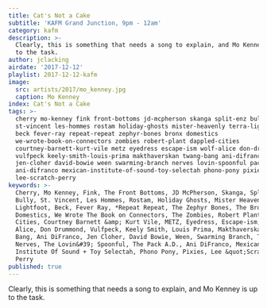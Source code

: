 ```yaml
---
title: Cat's Not a Cake
subtitle: 'KAFM Grand Junction, 9pm - 12am'
category: kafm
description: >-
  Clearly, this is something that needs a song to explain, and Mo Kenney is up
  to the task.
author: jclacking
airdate: '2017-12-12'
playlist: 2017-12-12-kafm
image:
  src: artists/2017/mo_kenney.jpg
  caption: Mo Kenney
index: Cat's Not a Cake
tags: >-
  cherry mo-kenney fink front-bottoms jd-mcpherson skanga split-enz bully
  st-vincent les-hommes rostam holiday-ghosts mister-heavenly terra-lightfoot
  beck fever-ray repeat-repeat zephyr-bones bronx domestics
  we-wrote-book-on-connectors zombies robert-plant dappled-cities
  courtney-barnett-kurt-vile metz eyedress escape-ism wolf-alice don-drummond
  vulfpeck keely-smith-louis-prima makthaverskan twang-bang ani-difranco
  jen-cloher david-bowie ween swarming-branch nerves lovin-spoonful pack-a-d
  ani-difranco mexican-institute-of-sound-toy-selectah phono-pony pixies
  lee-scratch-perry
keywords: >-
  Cherry, Mo Kenney, Fink, The Front Bottoms, JD McPherson, Skanga, Split Enz,
  Bully, St. Vincent, Les Hommes, Rostam, Holiday Ghosts, Mister Heavenly, Terra
  Lightfoot, Beck, Fever Ray, *Repeat Repeat, The Zephyr Bones, The Bronx, The
  Domestics, We Wrote The Book on Connectors, The Zombies, Robert Plant, Dappled
  Cities, Courtney Barnett &amp; Kurt Vile, METZ, Eyedress, Escape-ism, Wolf
  Alice, Don Drummond, Vulfpeck, Keely Smith, Louis Prima, Makthaverskan, Twang
  Bang, Ani DiFranco, Jen Cloher, David Bowie, Ween, Swarming Branch, The
  Nerves, The Lovin&#39; Spoonful, The Pack A.D., Ani DiFranco, Mexican
  Institute Of Sound + Toy Selectah, Phono Pony, Pixies, Lee &quot;Scratch&quot;
  Perry
published: true
---
```

Clearly, this is something that needs a song to explain, and Mo Kenney is up to the task.
